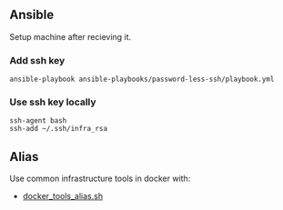 
##

## Ansible


Setup machine after recieving it.

### Add ssh key

```
ansible-playbook ansible-playbooks/password-less-ssh/playbook.yml
```

### Use ssh key locally

```
ssh-agent bash
ssh-add ~/.ssh/infra_rsa
```



## Alias

Use common infrastructure tools in docker with:
* [docker_tools_alias.sh](./bin/docker_tools_alias.sh)